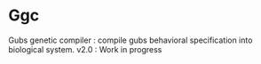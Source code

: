 # Ggc
Gubs genetic compiler : compile gubs behavioral specification into biological system.
v2.0 : Work in progress
